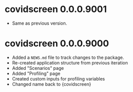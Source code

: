<!-- NEWS.md is maintained by https://cynkra.github.io/fledge, do not edit -->

# covidscreen 0.0.0.9001

- Same as previous version.


# covidscreen 0.0.0.9000

* Added a `NEWS.md` file to track changes to the package.
* Re-created application structure from previous iteration
* Added "Scenarios" page
* Added "Profiling" page
* Created custom inputs for profiling variables
* Changed name back to {covidscreen}
